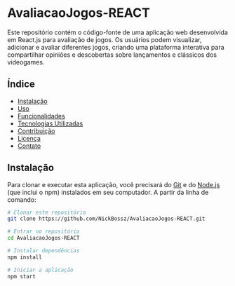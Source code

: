 # AvaliacaoJogos-REACT

Este repositório contém o código-fonte de uma aplicação web desenvolvida em React.js para avaliação de jogos. Os usuários podem visualizar, adicionar e avaliar diferentes jogos, criando uma plataforma interativa para compartilhar opiniões e descobertas sobre lançamentos e clássicos dos videogames.

## Índice

- [Instalação](#instalação)
- [Uso](#uso)
- [Funcionalidades](#funcionalidades)
- [Tecnologias Utilizadas](#tecnologias-utilizadas)
- [Contribuição](#contribuição)
- [Licença](#licença)
- [Contato](#contato)

## Instalação

Para clonar e executar esta aplicação, você precisará do [Git](https://git-scm.com) e do [Node.js](https://nodejs.org/en/) (que inclui o npm) instalados em seu computador. A partir da linha de comando:

```bash
# Clonar este repositório
git clone https://github.com/NickBossz/AvaliacaoJogos-REACT.git

# Entrar no repositório
cd AvaliacaoJogos-REACT

# Instalar dependências
npm install

# Iniciar a aplicação
npm start
```
